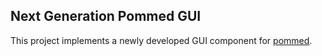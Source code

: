 Next Generation Pommed GUI
--------------------------
This project implements a newly developed GUI component for [pommed][Pommed].

[Pommed]: https://launchpad.net/pommed
